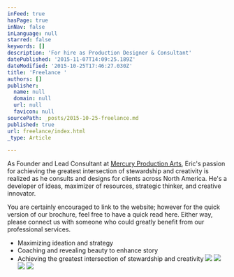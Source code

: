 ```yaml
---
inFeed: true
hasPage: true
inNav: false
inLanguage: null
starred: false
keywords: []
description: 'For hire as Production Designer & Consultant'
datePublished: '2015-11-07T14:09:25.189Z'
dateModified: '2015-10-25T17:46:27.030Z'
title: 'Freelance '
authors: []
publisher:
  name: null
  domain: null
  url: null
  favicon: null
sourcePath: _posts/2015-10-25-freelance.md
published: true
url: freelance/index.html
_type: Article

---
```

As Founder and Lead Consultant at [Mercury Production Arts][0], Eric's passion for achieving the greatest intersection of stewardship and creativity is realized as he consults and designs for clients across North America. He's a developer of ideas, maximizer of resources, strategic thinker, and creative innovator.

You are certainly encouraged to link to the website; however for the quick version of our brochure, feel free to have a quick read  here. Either way, please connect us with someone who could greatly benefit from our professional services.

* Maximizing ideation and strategy
* Coaching and revealing beauty to enhance story
* Achieving the greatest intersection of stewardship and creativity ![](https://the-grid-user-content.s3-us-west-2.amazonaws.com/b67bf190-bc3f-46f5-89ec-b8ea56eee6d0.jpg)
![](https://the-grid-user-content.s3-us-west-2.amazonaws.com/9001928f-5f4b-4a04-9226-9366caf1ef0e.jpg)
![](https://the-grid-user-content.s3-us-west-2.amazonaws.com/284a0943-6c04-47eb-b152-e8b2c54ef123.jpg)
![](https://the-grid-user-content.s3-us-west-2.amazonaws.com/9fe77b7f-78be-4049-b69c-4513c3056b92.jpg)

[0]: http://mercuryproductionarts.com/